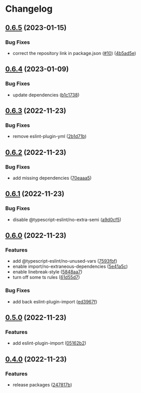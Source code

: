 # Changelog

## [0.6.5](https://github.com/ocavue/eslint-config/compare/eslint-config-basic-v0.6.4...eslint-config-basic-v0.6.5) (2023-01-15)


### Bug Fixes

* correct the repository link in package.json ([#10](https://github.com/ocavue/eslint-config/issues/10)) ([4b5ad5e](https://github.com/ocavue/eslint-config/commit/4b5ad5e40459c470abb8fda326b76730f270d4a1))

## [0.6.4](https://github.com/ocavue/eslint-config/compare/eslint-config-basic-v0.6.3...eslint-config-basic-v0.6.4) (2023-01-09)


### Bug Fixes

* update dependencies ([b1c1738](https://github.com/ocavue/eslint-config/commit/b1c17382b337a31564b627776a44b6048efcfd6f))

## [0.6.3](https://github.com/ocavue/eslint-config/compare/eslint-config-basic-v0.6.2...eslint-config-basic-v0.6.3) (2022-11-23)


### Bug Fixes

* remove eslint-plugin-yml ([2b1d71b](https://github.com/ocavue/eslint-config/commit/2b1d71b31890052c36f6f4fbd34e5d1b183d973e))

## [0.6.2](https://github.com/ocavue/eslint-config/compare/eslint-config-basic-v0.6.1...eslint-config-basic-v0.6.2) (2022-11-23)


### Bug Fixes

* add missing dependencies ([70eaaa5](https://github.com/ocavue/eslint-config/commit/70eaaa50bb482ce3bd3575deb5e7b0011b417c7b))

## [0.6.1](https://github.com/ocavue/eslint-config/compare/eslint-config-basic-v0.6.0...eslint-config-basic-v0.6.1) (2022-11-23)


### Bug Fixes

* disable @typescript-eslint/no-extra-semi ([a9d0cf5](https://github.com/ocavue/eslint-config/commit/a9d0cf5ab14bfb2ab5810b26e591349cc6dda9d8))

## [0.6.0](https://github.com/ocavue/eslint-config/compare/eslint-config-basic-v0.5.0...eslint-config-basic-v0.6.0) (2022-11-23)


### Features

* add @typescript-eslint/no-unused-vars ([7593fbf](https://github.com/ocavue/eslint-config/commit/7593fbfdb4e281a1da3548f9bd4b0acd81a7fafb))
* enable import/no-extraneous-dependencies ([5e41a5c](https://github.com/ocavue/eslint-config/commit/5e41a5c25cf477b30f63bbecee17d6b954f25a30))
* enable linebreak-style ([5848aa7](https://github.com/ocavue/eslint-config/commit/5848aa75d8b6d32119b7ccecf49dcee145a4a597))
* turn off some ts rules ([61d55d7](https://github.com/ocavue/eslint-config/commit/61d55d782b8216fa70edda9488b2aeca34d7f9d5))


### Bug Fixes

* add back eslint-plugin-import ([ed3967f](https://github.com/ocavue/eslint-config/commit/ed3967f353555838bd0157ab9ca4518b5663482b))

## [0.5.0](https://github.com/ocavue/eslint-config/compare/eslint-config-basic-v0.4.0...eslint-config-basic-v0.5.0) (2022-11-23)


### Features

* add eslint-plugin-import ([05162b2](https://github.com/ocavue/eslint-config/commit/05162b249fc86e0b876c8f405bb453fd302ca8ce))

## [0.4.0](https://github.com/ocavue/eslint-config/compare/eslint-config-basic-v0.3.0...eslint-config-basic-v0.4.0) (2022-11-23)


### Features

* release packages ([247817b](https://github.com/ocavue/eslint-config/commit/247817b1397b6291b5c800435a23748075d535f7))
